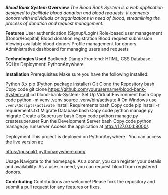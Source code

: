 ***Blood Bank System***
**Overview**
*The Blood Bank System is a web application designed to facilitate blood donation and blood requests. It connects donors with individuals or organizations in need of blood, streamlining the process of donation and request management.*

**Features**
User authentication (Signup/Login)
Role-based user management (Donor/Hospital)
Blood donation registration
Blood request submission
Viewing available blood donors
Profile management for donors
Administrative dashboard for managing users and requests

**Technologies Used**
Backend: Django
Frontend: HTML, CSS
Database: SQLite 
Deployment: PythonAnywhere 

**Installation**
Prerequisites
Make sure you have the following installed:

Python 3.x
pip (Python package installer)
Git
Clone the Repository
bash
Copy code
git clone https://github.com/yourusername/blood-bank-System-.git
cd blood-bank-System-
Set Up Virtual Environment
bash
Copy code
python -m venv .venv
source .venv/bin/activate  # On Windows use `.venv\Scripts\activate`
Install Requirements
bash
Copy code
pip install -r requirements.txt
Migrate Database
bash
Copy code
python manage.py migrate
Create a Superuser
bash
Copy code
python manage.py createsuperuser
Run the Development Server
bash
Copy code
python manage.py runserver
Access the application at http://127.0.0.1:8000/.

Deployment
This project is deployed on PythonAnywhere . You can access the live version at:

https://puspak1.pythonanywhere.com/

Usage
Navigate to the homepage.
As a donor, you can register your details and availability.
As a user in need, you can request blood from registered donors.

**Contributing**
Contributions are welcome! Please fork the repository and submit a pull request for any features or fixes.
